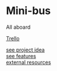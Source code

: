 # Mini-bus

All aboard

[Trello](https://trello.com/b/SLjql9I9/mini-bus)

[see project idea](./documentation/project.md)
<br>[see features](./documentation/features.md)
<br>[external resources](./documentation/external_resources.md)
